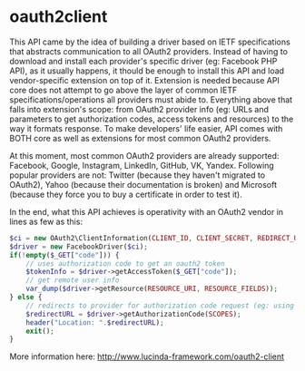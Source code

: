 # oauth2client

This API came by the idea of building a driver based on IETF specifications that abstracts communication to all OAuth2 providers. Instead of having to download and install each provider's specific driver (eg: Facebook PHP API), as it usually happens, it thould be enough to install this API and load vendor-specific extension on top of it. Extension is needed because API core does not attempt to go above the layer of common IETF specifications/operations all providers must abide to. Everything above that falls into extension's scope: from OAuth2 provider info (eg: URLs and parameters to get authorization codes, access tokens and resources) to the way it formats response. To make developers' life easier, API comes with BOTH core as well as extensions for most common OAuth2 providers.

At this moment, most common OAuth2 providers are already supported: Facebook, Google, Instagram, LinkedIn, GitHub, VK, Yandex. Following popular providers are not: Twitter (because they haven't migrated to OAuth2), Yahoo (because their documentation is broken) and Microsoft (because they force you to buy a certificate in order to test it).

In the end, what this API achieves is operativity with an OAuth2 vendor in lines as few as this:

```php
$ci = new OAuth2\ClientInformation(CLIENT_ID, CLIENT_SECRET, REDIRECT_URI);
$driver = new FacebookDriver($ci);
if(!empty($_GET["code"])) {
	// uses authorization code to get an oauth2 token
	$tokenInfo = $driver->getAccessToken($_GET["code"]);
	// get remote user info
	var_dump($driver->getResource(RESOURCE_URI, RESOURCE_FIELDS));
} else {
	// redirects to provider for authorization code request (eg: using scopes required to get remote user info)
	$redirectURL = $driver->getAuthorizationCode(SCOPES);
	header("Location: ".$redirectURL);
	exit();
}
```

More information here:
http://www.lucinda-framework.com/oauth2-client
